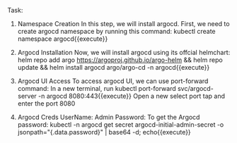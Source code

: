 Task: 
1. Namespace Creation 
In this step, we will install argocd.
First, we need to create argocd namespace by running this command:
kubectl create namespace argocd{{execute}}

2. Argocd Installation 
Now, we will install argocd using its offcial helmchart: 
helm repo add argo https://argoproj.github.io/argo-helm  && helm repo update && helm install argocd argo/argo-cd -n argocd{{execute}}

3. Argocd UI Access 
To access argocd UI, we can use port-forward command:
In a new terminal, run 
kubectl port-forward svc/argocd-server -n argocd 8080:443{{execute}}
Open a new select port tap and enter the port 8080 

4. Argocd Creds
UserName: Admin
Password: To get the Argocd password:
kubectl -n argocd get secret argocd-initial-admin-secret -o jsonpath="{.data.password}" | base64 -d; echo{{execute}}



